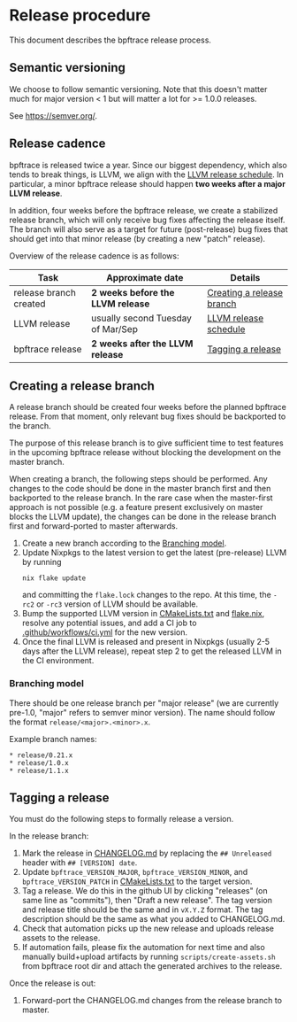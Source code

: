 # Release procedure

This document describes the bpftrace release process.

## Semantic versioning

We choose to follow semantic versioning. Note that this doesn't matter much for
major version < 1 but will matter a lot for >= 1.0.0 releases.

See https://semver.org/.

## Release cadence

bpftrace is released twice a year. Since our biggest dependency, which also
tends to break things, is LLVM, we align with the [LLVM release
schedule](https://llvm.org/docs/HowToReleaseLLVM.html). In particular, a minor
bpftrace release should happen **two weeks after a major LLVM release**.

In addition, four weeks before the bpftrace release, we create a stabilized
release branch, which will only receive bug fixes affecting the release itself.
The branch will also serve as a target for future (post-release) bug fixes that
should get into that minor release (by creating a new "patch" release).

Overview of the release cadence is as follows:

| Task                   | Approximate date                    | Details                                                              |
| ---------------------- | ----------------------------------- | -------------------------------------------------------------------- |
| release branch created | **2 weeks before the LLVM release** | [Creating a release branch](#creating-a-release-branch)              |
| LLVM release           | usually second Tuesday of Mar/Sep   | [LLVM release schedule](https://llvm.org/docs/HowToReleaseLLVM.html) |
| bpftrace release       | **2 weeks after the LLVM release**  | [Tagging a release](#tagging-a-release)                              |

## Creating a release branch

A release branch should be created four weeks before the planned bpftrace
release. From that moment, only relevant bug fixes should be backported to the
branch.

The purpose of this release branch is to give sufficient time to test features
in the upcoming bpftrace release without blocking the development on the master
branch.

When creating a branch, the following steps should be performed. Any changes to
the code should be done in the master branch first and then backported to the
release branch. In the rare case when the master-first approach is not possible
(e.g. a feature present exclusively on master blocks the LLVM update), the
changes can be done in the release branch first and forward-ported to master
afterwards.

1. Create a new branch according to the [Branching model](#branching-model).
1. Update Nixpkgs to the latest version to get the latest (pre-release) LLVM by
   running
   ```
   nix flake update
   ```
   and committing the `flake.lock` changes to the repo. At this time, the `-rc2`
   or `-rc3` version of LLVM should be available.
1. Bump the supported LLVM version in [CMakeLists.txt](../CMakeLists.txt) and
   [flake.nix](../flake.nix), resolve any potential issues, and add a CI job to
   [.github/workflows/ci.yml](../.github/workflows/ci.yml) for the new version.
1. Once the final LLVM is released and present in Nixpkgs (usually 2-5 days
   after the LLVM release), repeat step 2 to get the released LLVM in the CI
   environment.

### Branching model

There should be one release branch per "major release" (we are currently
pre-1.0, "major" refers to semver minor version). The name should follow the
format `release/<major>.<minor>.x`.

Example branch names:

    * release/0.21.x
    * release/1.0.x
    * release/1.1.x

## Tagging a release

You must do the following steps to formally release a version.

In the release branch:

1. Mark the release in [CHANGELOG.md](../CHANGELOG.md) by replacing the `##
   Unreleased` header with `## [VERSION] date`.
1. Update `bpftrace_VERSION_MAJOR`, `bpftrace_VERSION_MINOR`, and
   `bpftrace_VERSION_PATCH` in [CMakeLists.txt](../CMakeLists.txt) to the target
   version.
1. Tag a release. We do this in the github UI by clicking "releases" (on same
   line as "commits"), then "Draft a new release". The tag version and release
   title should be the same and in `vX.Y.Z` format. The tag description should
   be the same as what you added to CHANGELOG.md.
1. Check that automation picks up the new release and uploads release assets to
   the release.
1. If automation fails, please fix the automation for next time and also
   manually build+upload artifacts by running `scripts/create-assets.sh` from
   bpftrace root dir and attach the generated archives to the release.

Once the release is out:
1. Forward-port the CHANGELOG.md changes from the release branch to master.
